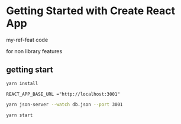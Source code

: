 # Getting Started with Create React App

my-ref-feat code

for non library features

## getting start

```bash
yarn install
```

```.env
REACT_APP_BASE_URL ="http://localhost:3001"
```

```bash
yarn json-server --watch db.json --port 3001
```

```bash
yarn start
```
